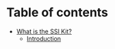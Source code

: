 # Table of contents

* [What is the SSI Kit?](README.md)
  * [Introduction](what-is-it/introduction.md)
